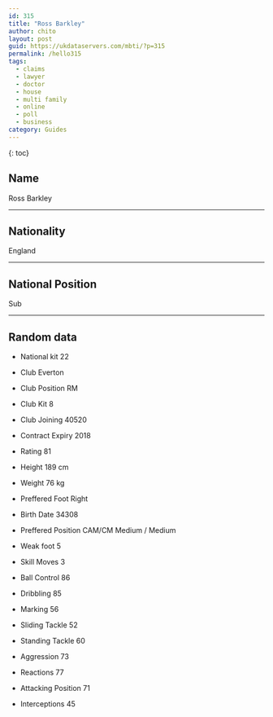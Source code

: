 ```yaml
---
id: 315
title: "Ross Barkley"
author: chito
layout: post
guid: https://ukdataservers.com/mbti/?p=315
permalink: /hello315
tags:
  - claims
  - lawyer
  - doctor
  - house
  - multi family
  - online
  - poll
  - business
category: Guides
---
```

{: toc}

## Name 
Ross Barkley 

* * *

## Nationality 
England 

* * *

## National Position 
Sub 

* * *

## Random data 

 * National kit 
22 

 * Club 
Everton 

 * Club Position 
RM 

 * Club Kit 
8 

 * Club Joining 
40520 

 * Contract Expiry 
2018 

 * Rating 
81 

 * Height 
189 cm 

 * Weight 
76 kg 

 * Preffered Foot 
Right 

 * Birth Date 
34308 

 * Preffered Position 
CAM/CM Medium / Medium 

 * Weak foot 
5 

 * Skill Moves 
3 

 * Ball Control 
86 

 * Dribbling 
85 

 * Marking 
56 

 * Sliding Tackle 
52 

 * Standing Tackle 
60 

 * Aggression 
73 

 * Reactions 
77 

 * Attacking Position 
71 

 * Interceptions 
45